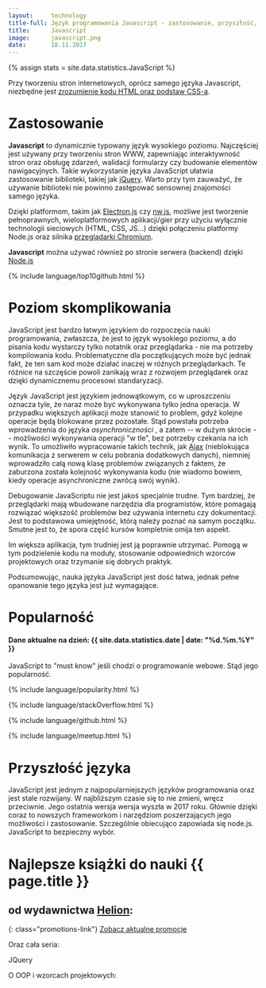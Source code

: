 ```yaml
---
layout:     technology
title-full: Język programowania Javascript - zastosowanie, przyszłość, polecane książki
title:      Javascript
image:		javascript.png
date:       18.11.2017
---
```


{% assign stats = site.data.statistics.JavaScript %}

Przy tworzeniu stron internetowych, oprócz samego języka Javascript, niezbędne jest [zrozumienie kodu HTML oraz podstaw CSS-a](2017-07-07-html&css.markdown).

# Zastosowanie

**Javascript** to dynamicznie typowany język wysokiego poziomu. Najczęściej jest używany przy tworzeniu stron WWW, zapewniając interaktywność stron oraz obsługę zdarzeń, walidacji formularzy czy budowanie elementów nawigacyjnych. Takie wykorzystanie języka JavaScript ułatwia zastosowanie biblioteki, takiej jak [jQuery](http://jquery.com/). Warto przy tym zauważyć, że używanie biblioteki nie powinno zastępować sensownej znajomości samego języka.

Dzięki platformom, takim jak [Electron.js](https://electron.atom.io/) czy [nw.js](https://nwjs.io/), możliwe jest tworzenie pełnoprawnych, wieloplatformowych aplikacji/gier przy użyciu wyłącznie technologii sieciowych (HTML, CSS, JS...) dzięki połączeniu platformy Node.js oraz silnika [przeglądarki Chromium](https://www.chromium.org/).

**Javascript** można używać również po stronie serwera (backend) dzięki [Node.js](/technologie/node.js)

{% include language/top10github.html %}

# Poziom skomplikowania

JavaScript jest bardzo łatwym językiem do rozpoczęcia nauki programowania, zwłaszcza, że jest to język wysokiego poziomu, a do pisania kodu wystarczy tylko notatnik oraz przeglądarka - nie ma potrzeby kompilowania kodu. Problematyczne dla początkujących może być jednak fakt, że ten sam kod może działać inaczej w różnych przeglądarkach. Te różnice na szczęście powoli zanikają wraz z rozwojem przeglądarek oraz dzięki dynamicznemu procesowi standaryzacji.

Język JavaScript jest językiem jednowątkowym, co w uproszczeniu oznacza tyle, że naraz może być wykonywana tylko jedna operacja. W przypadku większych aplikacji może stanowić to problem, gdyż kolejne operacje będą blokowane przez pozostałe. Stąd powstała potrzeba wprowadzenia do języka *asynchroniczności* , a zatem -- w dużym skrócie -- możliwości wykonywania operacji "w tle", bez potrzeby czekania na ich wynik. To umożliwiło wypracowanie takich technik, jak [Ajax](https://developer.mozilla.org/en/docs/AJAX) (nieblokująca komunikacja z serwerem w celu pobrania dodatkowych danych), niemniej wprowadziło całą nową klasę problemów związanych z faktem, że zaburzona została kolejność wykonywania kodu (nie wiadomo bowiem, kiedy operacje asynchroniczne zwrócą swój wynik).

Debugowanie JavaScriptu nie jest jakoś specjalnie trudne. Tym bardziej, że przeglądarki mają wbudowane narzędzia dla programistów, które pomagają rozwiązać większość problemów bez używania internetu czy dokumentacji. Jest to podstawowa umiejętność, którą należy poznać na samym początku. Smutne jest to, że spora część kursów kompletnie omija ten aspekt.

Im większa aplikacja, tym trudniej jest ją poprawnie utrzymać. Pomogą w tym podzielenie kodu na moduły, stosowanie odpowiednich wzorców projektowych oraz trzymanie się dobrych praktyk.

Podsumowując, nauka języka JavaScript jest dość łatwa, jednak pełne opanowanie tego języka jest już wymagające.

# Popularność

<h4>Dane aktualne na dzień: {{ site.data.statistics.date | date: "%d.%m.%Y"  }}</h4>

JavaScript to "must know" jeśli chodzi o programowanie webowe. Stąd jego popularność.

{% include language/popularity.html %}

{% include language/stackOverflow.html %}

{% include language/github.html %}

{% include language/meetup.html %}

# Przyszłość języka

JavaScript jest jednym z najpopularniejszych języków programowania oraz jest stale rozwijany. W najbliższym czasie się to nie zmieni, wręcz przeciwnie. Jego ostatnia wersja wersja wyszła w 2017 roku. Głównie dzięki coraz to nowszych frameworkom i narzędziom poszerzających jego możliwości i zastosowanie. Szczególnie obiecująco zapowiada się node.js. JavaScript to bezpieczny wybór.

# Najlepsze książki do nauki {{ page.title }}
## od wydawnictwa [Helion](http://helion.pl/view/9102Q):

{: class="promotions-link"}
[Zobacz aktualne promocje](http://helion.pl/page/9102Q/promocje)


<div class="book">
    <script src="http://helion.pl/plugins/new/ksiazkasm.phi?id=jsqwdk&nr=9102Q&size=181&dodaj=0&utf8=1"></script>
</div>

<div class="book">
    <script src="http://helion.pl/plugins/new/ksiazkasm.phi?id=ecmasc&nr=9102Q&size=181&dodaj=0&utf8=1"></script>
</div>

<div class="book">
    <script src="http://helion.pl/plugins/new/ksiazkasm.phi?id=jascpz&nr=9102Q&size=181&dodaj=0&utf8=1"></script>
</div>

<div class="book">
    <script src="http://helion.pl/plugins/new/ksiazkasm.phi?id=efprjs&nr=9102Q&size=181&dodaj=0&utf8=1"></script>
</div>

<div class="book">
    <script src="http://helion.pl/plugins/new/ksiazkasm.phi?id=jscmoc&nr=9102Q&size=181&dodaj=0&utf8=1"></script>
</div>

<div class="book">
    <script src="http://helion.pl/plugins/new/ksiazkasm.phi?id=prjsrg&nr=9102Q&size=181&dodaj=0&utf8=1"></script>
</div>

Oraz cała seria:

<div class="book">
    <script src="http://helion.pl/plugins/new/ksiazkasm.phi?id=tjndro&nr=9102Q&size=181&dodaj=0&utf8=1"></script>
</div>

<div class="book">
    <script src="http://helion.pl/plugins/new/ksiazkasm.phi?id=tajnjs&nr=9102Q&size=181&dodaj=0&utf8=1"></script>
</div>

<div class="book">
    <script src="http://helion.pl/plugins/new/ksiazkasm.phi?id=tajejs&nr=9102Q&size=181&dodaj=0&utf8=1"></script>
</div>

<div class="book">
    <script src="http://helion.pl/plugins/new/ksiazkasm.phi?id=tjsasy&nr=9102Q&size=181&dodaj=0&utf8=1"></script>
</div>

<div class="book">
    <script src="http://helion.pl/plugins/new/ksiazkasm.phi?id=tjtypy&nr=9102Q&size=181&dodaj=0&utf8=1"></script>
</div>

<div class="book">
    <script src="http://helion.pl/plugins/new/ksiazkasm.phi?id=tjszak&nr=9102Q&size=181&dodaj=0&utf8=1"></script>
</div>

JQuery

<div class="book">
    <script src="http://helion.pl/plugins/new/ksiazkasm.phi?id=bjqswp&nr=9102Q&size=181&utf8=1"></script>
</div>

<div class="book">
    <script src="http://helion.pl/plugins/new/ksiazkasm.phi?id=jquer3&nr=9102Q&size=181&utf8=1"></script>
</div>

O OOP i wzorcach projektowych:

<div class="book">
    <script src="http://helion.pl/plugins/new/ksiazkasm.phi?id=jascwz&nr=9102Q&size=181&dodaj=0&utf8=1"></script>
</div>

<div class="book">
    <script src="http://helion.pl/plugins/new/ksiazkasm.phi?id=misjsp&nr=9102Q&size=181&dodaj=0&utf8=1"></script>
</div>

